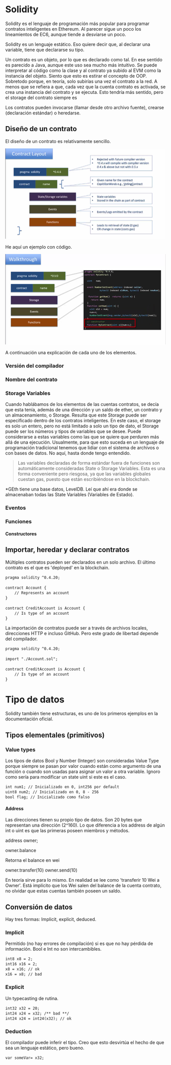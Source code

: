 # Solidity

Solidity es el lenguaje de programación más popular para programar contratos inteligentes en Ethereum.
Al parecer sigue un poco los lineamientos de EC6, aunque tiende a desviarse un poco.

Solidity es un lenguaje estático. Eso quiere decir que, al declarar una variable, tiene que declararse su tipo.

Un contrato es un objeto, por lo que es declarado como tal. 
En ese sentido es parecido a Java, aunque este uso sea mucho más intuitivo.
Se puede interpretar al código como la clase y al contrato ya subido al EVM como la instancia del objeto.
Siento que esto es estirar el concepto de OOP. Sobretodo porque, en teoría, solo subirías una vez el contrato a la red.
A menos que se refiera a que, cada vez que la cuenta contrato es activada, se crea una instancia del contrato y se ejecuta.
Esto tendría más sentido, pero el storage del contrato siempre es 

Los contratos pueden invocarse (llamar desde otro archivo fuente), crearse (declaración estándar) o heredarse.

## Diseño de un contrato

El diseño de un contrato es relativamente sencillo. 

![alt text](./soliditylayout.PNG "Layout")

He aquí un ejemplo con código.

![alt text](./codelayout.PNG "Layout")

A continuación una explicación de cada uno de los elementos.

### Versión del compilador

### Nombre del contrato

### Storage Variables

Cuando hablábamos de los elementos de las cuentas contratos, se decía que esta tenía, además de una dirección y un saldo de ether, un contrato y un almacenamiento, o Storage.
Resulta que este Storage puede ser especificado dentro de los contratos inteligentes. 
En este caso, el storage es solo un entero, pero no está limitado a solo un tipo de dato, el Storage puede ser los números y tipos de variables que se desee.
Puede considerarse a estas variables como las que se quiere que perduren más allá de una ejecución.
Usualmente, para que esto suceda en un lenguaje de programación tradicional tenemos que lidiar con el sistema de archivos o con bases de datos.
No aquí, hasta donde tengo entendido.

> Las variables declaradas de forma estándar fuera de funciones son automáticamente consideradas State o Storage Variables.
> Esta es una forma conveniente pero riesgosa, ya que las variables globales cuestan gas, puesto que están escribiéndose en la blockchain.

*GEth tiene una base datos, LevelDB. Leí que ahí era donde se almacenaban todas las State Variables (Variables de Estado).

### Eventos

### Funciones

#### Constructores

## Importar, heredar y declarar contratos

Múltiples contratos pueden ser declarados en un solo archivo. El último contrato es el que es 'deployed' en la blockchain.

```
pragma solidity ^0.4.20;

contract Account {
    // Represents an account
}

contract CreditAccount is Account {
    // Is type of an account
}
```

La importación de contratos puede ser a través de archivos locales, direcciones HTTP e incluso GitHub.
Pero este grado de libertad depende del compilador.

```
pragma solidity ^0.4.20;

import "./Account.sol";

contract CreditAccount is Account {
    // Is type of an account
}
```

# Tipo de datos

Solidity también tiene estructuras, es uno de los primeros ejemplos en la documentación oficial.

## Tipos elementales (primitivos)

### Value types

Los tipos de datos Bool y Number (Integer) son consideradas Value Type porque siempre se pasan por valor cuando están como argumento de una función o cuando son usadas para asignar un valor a otra variable.
Ignoro como sería para modificar un state uint si este es el caso.

```
int num1; // Inicializado en 0, int256 por default
uint8 num2; // Inicializado en 0, 8 - 256
bool flag; // Inicializado como falso
```

#### Address

Las direcciones tienen su propio tipo de datos. Son 20 bytes que representan una dirección (2^160).
Lo que diferencia a los address de algún int o uint es que las primeras poseen miembros y métodos.

address owner;

owner.balance

Retorna el balance en wei

owner.transfer(10)
owner.send(10)

En teoría sirve para lo mismo. 
En realidad se lee como 'transferir 10 Wei a Owner'.
Está implícito que los Wei salen del balance de la cuenta contrato, no olvidar que estas cuentas también poseen un saldo.

## Conversión de datos

Hay tres formas: Implicit, explicit, deduced.

### Implicit

Permitido (no hay errores de compilación) si es que no hay pérdida de información. Bool e Int no son intercambibles.

```
int8 x8 = 2;
int16 x16 = 2;
x8 = x16; // ok
x16 = x8; // bad
```

### Explicit

Un typecasting de rutina. 

```
int32 x32 = 20;
int24 x24 = x32; /** bad **/
int24 x24 = int24(x32); // ok
```

### Deduction

El compilador puede inferir el tipo. Creo que esto desvirtúa el hecho de que sea un lenguaje estático, pero bueno.

```
var someVar= x32;
```
